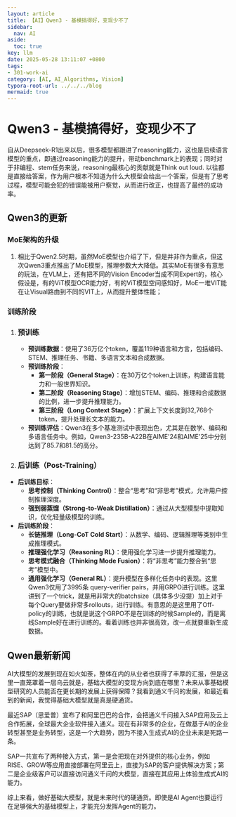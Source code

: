 ```yaml
---
layout: article
title: 【AI】Qwen3 - 基模搞得好，变现少不了
sidebar:
  nav: AI
aside:
  toc: true
key: llm
date: 2025-05-28 13:11:07 +0800
tags:
- 301-work-ai
category: [AI, AI_Algorithms, Vision]
typora-root-url: ../../../blog
mermaid: true
---
```


# Qwen3 - 基模搞得好，变现少不了

自从Deepseek-R1出来以后，很多模型都跟进了reasoning能力，这也是后续语言模型的重点，即通过reasoning能力的提升，带动benchmark上的表现；同时对于非编程、stem任务来说，reasoning最核心的贡献就是Think out loud. 以往都是直接给答案，作为用户根本不知道为什么大模型会给出一个答案，但是有了思考过程，模型可能会犯的错误能被用户察觉，从而进行改正，也提高了最终的成功率。

## Qwen3的更新

### MoE架构的升级

1. 相比于Qwen2.5时期，虽然MoE模型也介绍了下，但是并非作为重点，但这次Qwen3重点推出了MoE模型，推理参数大大降低。其实MoE有很多有意思的玩法，在VLM上，还有把不同的Vision Encoder当成不同Expert的，核心假设是，有的ViT模型OCR能力好，有的ViT模型空间感知好，MoE一堆VIT能在让Visual路由到不同的VIT上，从而提升整体性能；

### 训练阶段

1. ### **预训练**

   - **预训练数据**：使用了36万亿个token，覆盖119种语言和方言，包括编码、STEM、推理任务、书籍、多语言文本和合成数据。
   - **预训练阶段**：
     - **第一阶段（General Stage）**：在30万亿个token上训练，构建语言能力和一般世界知识。
     - **第二阶段（Reasoning Stage）**：增加STEM、编码、推理和合成数据的比例，进一步提升推理能力。
     - **第三阶段（Long Context Stage）**：扩展上下文长度到32,768个token，提升处理长文本的能力。
   - **预训练评估**：Qwen3在多个基准测试中表现出色，尤其是在数学、编码和多语言任务中。例如，Qwen3-235B-A22B在AIME'24和AIME'25中分别达到了85.7和81.5的高分。

2. ### **后训练（Post-Training）**

- **后训练目标**：
  - **思考控制（Thinking Control）**：整合“思考”和“非思考”模式，允许用户控制推理深度。
  - **强到弱蒸馏（Strong-to-Weak Distillation）**：通过从大型模型中提取知识，优化轻量级模型的训练。
- **后训练阶段**：
  - **长链推理（Long-CoT Cold Start）**：从数学、编码、逻辑推理等类别中生成推理模式。
  - **推理强化学习（Reasoning RL）**：使用强化学习进一步提升推理能力。
  - **思考模式融合（Thinking Mode Fusion）**：将“非思考”能力整合到“思考”模型中。
  - **通用强化学习（General RL）**：提升模型在多样化任务中的表现。这里Qwen3仅用了3995条 query-verifier pairs，并用GRPO进行训练。这里讲到了一个trick，就是用非常大的batchsize（具体多少没提）加上对于每个Query要做非常多rollouts，进行训练。有意思的是这里用了Off-policy的训练，也就是说这个GRPO不是在训练的时候Sample的，而是离线Sample好在进行训练的。看着训练也并非很高效，改一点就要重新生成数据。

## Qwen最新新闻

AI大模型的发展到现在如火如荼，整体在内的从业者也获得了丰厚的汇报，但是这里一直笼罩着一层乌云就是，基础大模型的变现方向到底在哪里？未来从事基础模型研究的人员能否在更长期的发展上获得保障？我看到通义千问的发展，和最近看到的新闻，我觉得基础大模型就是真是硬通货。

最近SAP（思爱普）宣布了和阿里巴巴的合作，会把通义千问接入SAP应用及云上合作拓展，全球最大企业软件接入通义。现在有非常多的企业，在做基于AI的企业转型甚至是业务转型，这是一个大趋势，因为不接入生成式AI的企业未来是死路一条。

SAP一共宣布了两种接入方式，第一是会把现在对外提供的核心业务，例如RISE、GROW等应用直接部署在阿里云上，直接为SAP的客户提供解决方案；第二是企业级客户可以直接访问通义千问的大模型，直接在其应用上体验生成式AI的能力。

综上来看，做好基础大模型，就是未来时代的硬通货。即使是AI Agent也要运行在足够强大的基础模型上，才能充分发挥Agent的能力。



